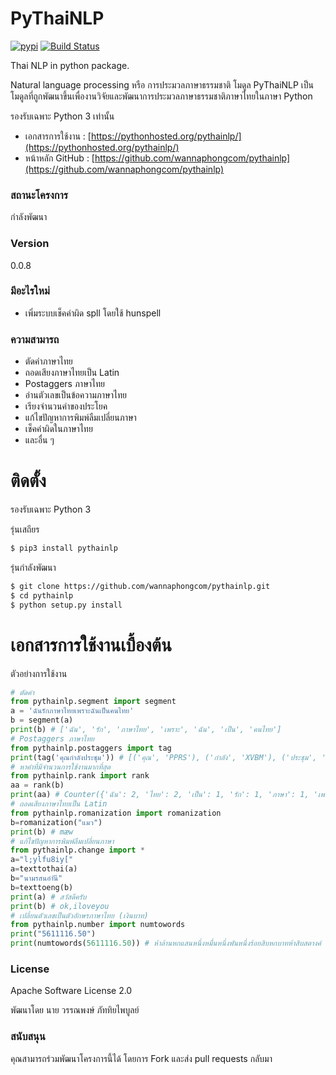 # PyThaiNLP
[![pypi](https://img.shields.io/pypi/v/pythainlp.svg)](https://pypi.python.org/pypi/pythainlp)
[![Build Status](https://travis-ci.org/wannaphongcom/pythainlp.svg?branch=master)](https://travis-ci.org/wannaphongcom/pythainlp)

Thai NLP in python package. 

Natural language processing หรือ การประมวลภาษาธรรมชาติ  โมดูล PyThaiNLP เป็นโมดูลที่ถูกพัฒนาขึ้นเพื่องานวิจัยและพัฒนาการประมวลภาษาธรรมชาติภาษาไทยในภาษา Python

รองรับเฉพาะ Python 3 เท่านั้น 

  - เอกสารการใช้งาน : [https://pythonhosted.org/pythainlp/](https://pythonhosted.org/pythainlp/)
  - หน้าหลัก GitHub :  [https://github.com/wannaphongcom/pythainlp](https://github.com/wannaphongcom/pythainlp)

### สถานะโครงการ

กำลังพัฒนา 

### Version
0.0.8

### มีอะไรใหม่
  - เพิ่มระบบเช็คคำผิด spll โดยใช้ hunspell

### ความสามารถ
  - ตัดคำภาษาไทย
  - ถอดเสียงภาษาไทยเป็น Latin
  - Postaggers ภาษาไทย
  - อ่านตัวเลขเป็นข้อความภาษาไทย
  - เรียงจำนวนคำของประโยค
  - แก้ไขปัญหาการพิมพ์ลืมเปลี่ยนภาษา
  - เช็คคำผิดในภาษาไทย
  - และอื่น ๆ 

# ติดตั้ง

รองรับเฉพาะ Python 3

รุ่นเสถียร
```sh
$ pip3 install pythainlp
```
รุ่นกำลังพัฒนา
```sh
$ git clone https://github.com/wannaphongcom/pythainlp.git
$ cd pythainlp
$ python setup.py install
```

# เอกสารการใช้งานเบื้องต้น

ตัวอย่างการใช้งาน
```python
# ตัดคำ
from pythainlp.segment import segment
a = 'ฉันรักภาษาไทยเพราะฉันเป็นคนไทย'
b = segment(a)
print(b) # ['ฉัน', 'รัก', 'ภาษาไทย', 'เพราะ', 'ฉัน', 'เป็น', 'คนไทย']
# Postaggers ภาษาไทย
from pythainlp.postaggers import tag
print(tag('คุณกำลังประชุม')) # [('คุณ', 'PPRS'), ('กำลัง', 'XVBM'), ('ประชุม', 'VACT')]
# หาคำที่มีจำนวนการใช้งานมากที่สุด
from pythainlp.rank import rank
aa = rank(b)
print(aa) # Counter({'ฉัน': 2, 'ไทย': 2, 'เป็น': 1, 'รัก': 1, 'ภาษา': 1, 'เพราะ': 1, 'คน': 1})
# ถอดเสียงภาษาไทยเป็น Latin
from pythainlp.romanization import romanization
b=romanization("แมว")
print(b) # mæw
# แก้ไขปัญหาการพิมพ์ลืมเปลี่ยนภาษา
from pythainlp.change import *
a="l;ylfu8iy["
a=texttothai(a)
b="นามรสนอำันี"
b=texttoeng(b)
print(a) # สวัสดีครับ
print(b) # ok,iloveyou
# เปลี่ยนตัวเลขเป็นตัวอักษรภาษาไทย (เงินบาท)
from pythainlp.number import numtowords
print("5611116.50")
print(numtowords(5611116.50)) # ห้าล้านหกแสนหนึ่งหมื่นหนึ่งพันหนึ่งร้อยสิบหกบาทห้าสิบสตางค์
```

### License

Apache Software License 2.0

พัฒนาโดย นาย วรรณพงษ์  ภัททิยไพบูลย์

### สนับสนุน

คุณสามารถร่วมพัฒนาโครงการนี้ได้ โดยการ Fork และส่ง pull requests กลับมา
